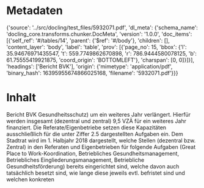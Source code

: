 # Metadaten
{'source': '../src/docling/test_files/5932071.pdf', 'dl_meta': {'schema_name': 'docling_core.transforms.chunker.DocMeta', 'version': '1.0.0', 'doc_items': [{'self_ref': '#/tables/14', 'parent': {'$ref': '#/body'}, 'children': [], 'content_layer': 'body', 'label': 'table', 'prov': [{'page_no': 15, 'bbox': {'l': 35.94676971435547, 't': 559.7749862670898, 'r': 786.9444580078125, 'b': 61.75555419921875, 'coord_origin': 'BOTTOMLEFT'}, 'charspan': [0, 0]}]}], 'headings': ['Bericht BVK'], 'origin': {'mimetype': 'application/pdf', 'binary_hash': 16395955674866025168, 'filename': '5932071.pdf'}}}

# Inhalt
Bericht BVK
Gesundheitsschutz) um ein weiteres Jahr verlängert. Hierfür werden insgesamt (dezentral und zentral) 9,5 VZÄ für ein weiteres Jahr finanziert. Die Referate/Eigenbetriebe setzen diese Kapazitäten ausschließlich für die unter Ziffer 2.5 dargestellten Aufgaben ein. Dem Stadtrat wird im 1. Halbjahr 2018 dargestellt, welche Stellen (dezentral bzw. Zentral) in den Referaten und Eigenbetrieben für folgende Aufgaben (Great Place to Work-Koordination, Betriebliches Gesundheitsmanagement, Betriebliches Eingliederungsmanagement, Betriebliche Gesundheitsförderung) bereits eingerichtet sind, welche davon auch tatsächlich besetzt sind, wie lange diese jeweils evtl. befristet sind und welchen konkreten
